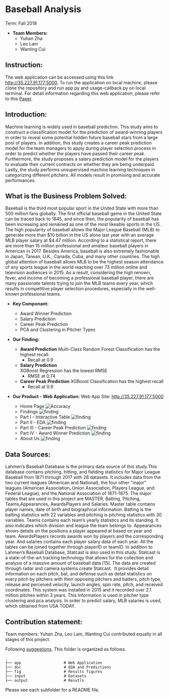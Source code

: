 # Baseball Analysis
Term: Fall 2018

+ **Team Members:**
	+ Yuhan Zha
	+ Leo Lam 
	+ Wanting Cui
	

## Instruction:

The web application can be accessed using this link http://35.227.91.177:5000. To run the application on local machine, please clone the repository and run app.py and usage-callback.py on local terminal. For detail information regarding this web application, please refer to this [Paper](Big_Data_Analytics_Final_Report.pdf).
	
## Introduction:

Machine learning is widely used in baseball prediction. This study aims to construct a classification model for the prediction of award-winning players in order to reveal some potential hidden future baseball stars from a large pool of players. In addition, this study creates a career peak prediction model for the team managers to apply during player selection process in order to predict whether the players have passed their career peak. Furthermore, the study proposes a salary prediction model for the players to evaluate their current contracts on whether they are being underpaid. Lastly, the study performs unsupervised machine learning techniques in categorizing different pitchers. All models result in promising and accurate performances.

## What is the Business Problem Solved:

Baseball is the third most popular sport in the United State with more than 500 million fans globally. The first official baseball game in the United State can be traced back to 1845, and since then, the popularity of baseball has been increasing and remained as one of the most likeable sports in the US. The high popularity of baseball allows the Major League Baseball (MLB) to generate more than $10 billion in the US alone last year with an average MLB player salary at $4.47 million. According to a statistical report, there are more than 15 million professional and amateur baseball players in American in 2017. Besides America, baseball is also extremely fashionable in Japan, Taiwan, U.K., Canada, Cuba, and many other countries. The high global attention of baseball allows MLB to be the highest season attendance of any sports league in the world reaching over 73 million online and television audiences in 2015. As a result, considering the high renown, fever, and income of becoming a professional baseball player, there are many passionate talents trying to join the MLB teams every year, which results in competitive
player selection procedures, especially in the well-known professional teams.

+ **Key Componant:**
	+ Award Winner Prediction
	+ Salary Prediction
	+ Career Peak Prediction
	+ PCA and Clustering in Pitcher Types
	
+ **Our Finding:**
	+ **Award Prediction**
	Multi-Class Random Forest Classification has the highest recall:
	 	+ Recall at 0.9
	+ **Salary Prediction** 	
	XGBoost Regression has the lowest RMSE
	 	+ RMSE at 0.74
	+ **Career Peak Prediction** 
	XGBoost Classification has the highest recall
	 	+ Recall at 0.9


+ **Our Product - Web Application:**
Web App Site: http://35.227.91.177:5000
	+ Home Page
	![Accuracy](fig/homepage.png)
	+ Findings
	![finding](fig/finding.png)
	+ Part I - Interactive Table
	![finding](fig/part1.png)
	+ Part II - EDA
	![finding](fig/part2.png)
	+ Part III - Career Peak Prediction
	![finding](fig/part3.png)
	+ Part IV - Award Winner Prediction
	![finding](fig/part4.png)
	+ About Us
	![finding](fig/aboutus.png)


	


## Data Sources:

Lahmen’s Baseball Database is the primary data source of this study. ​This database contains pitching, hitting, and fielding statistics for Major League Baseball from 1871 through 2017 with 28 datasets. It includes data from the two current leagues (American and National), the four other "major" leagues (American Association, Union Association, Players League, and Federal League), and the National Association of 1871-1875. The major tables that are used in this project are MASTER, Batting, Pitching, Teams,Appearances, AwardsPlayers and Salaries. Master table contains player names, date of birth and biographical information. Batting is the batting statistics with 22 variables and pitching is pitching statistics with 30 variables. Teams contains each team’s yearly statistics and its standing. It also indicates which division and league the team belongs to. Appearances shows ​details on the positions a player appeared at based on year and team. AwardsPlayers records awards won by players and the corresponding year. And salaries contains each player salary data of each year. All the tables can be joined together through playerID or teamID. In addition to Lahmen’s Baseball Database, Statcast is also used in this study. ​Statcast is a state-of-the-art tracking technology that allows for the collection and analysis of a massive amount of baseball data [15]. The data are created through radar and camera systems create Statcast. ​ It provides detail information on each pitch, bat, and defense such as detail statistics on every pitch by pitchers with their opposing pitchers and batters, pitch type, release and perceived velocity, launch angles, spin rate, pitch, and received coordinates. This system was installed in 2015 and it recorded over 2.1 million pitches within 3 years. This information is used in pitcher type clustering and pca analysis. In order to predict salary, ​MLB salaries is used, which obtained from USA TODAY.


## Contribution statement: 

Team members: Yuhan Zha, Leo Lam, Wanting Cui contributed equally in all stages of this project.


	
Following [suggestions](https://github.com/Sapphirine/Baseball_Analysis). This folder is organized as follows.
```
.
├── app                   # Web Application
├── doc                   # EDA and Predictions
├── fig                   # Results figures
├── input                 # Datasets
├── output                # Resutls
```

Please see each subfolder for a README file.

